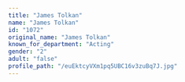```yaml
---
title: "James Tolkan"
name: "James Tolkan"
id: "1072"
original_name: "James Tolkan"
known_for_department: "Acting"
gender: "2"
adult: "false"
profile_path: "/euEktcyVXm1pq5UBC16v3zuBq7J.jpg"
---
```

